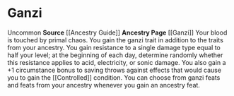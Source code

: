 ﻿---
id: '129'
name: Ganzi
rarity: null
source: '[[DATABASE/source/Ancestry Guide|Ancestry Guide]]'
trait: null
type: null

---
# Ganzi

<span class="trait-uncommon item-trait">Uncommon</span>
**Source** [[Ancestry Guide]] 
**Ancestry Page** [[Ganzi]]
Your blood is touched by primal chaos. You gain the ganzi trait in addition to the traits from your ancestry. You gain resistance to a single damage type equal to half your level; at the beginning of each day, determine randomly whether this resistance applies to acid, electricity, or sonic damage. You also gain a +1 circumstance bonus to saving throws against effects that would cause you to gain the [[Controlled]] condition. You can choose from ganzi feats and feats from your ancestry whenever you gain an ancestry feat.